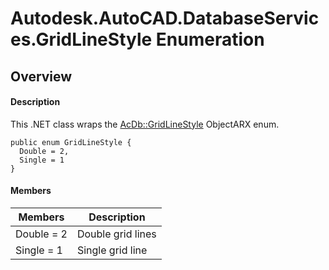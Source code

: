 # Autodesk.AutoCAD.DatabaseServices.GridLineStyle Enumeration

## Overview

#### Description
This .NET class wraps the [AcDb::GridLineStyle](AcDb__GridLineStyle.md) ObjectARX enum.
```text
public enum GridLineStyle {
  Double = 2,
  Single = 1
}
```

#### Members
| Members | Description |
| --- | --- |
| Double = 2 | Double grid lines |
| Single = 1 | Single grid line |